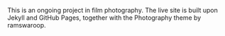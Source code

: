 This is an ongoing project in film photography. The live site is built upon Jekyll and GitHub Pages, together with the Photography theme by ramswaroop.
